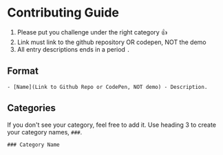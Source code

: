 # Contributing Guide

1. Please put you challenge under the right category 👍
2. Link must link to the github repository OR codepen, NOT the demo
3. All entry descriptions ends in a period `.`

## Format

`- [Name](Link to Github Repo or CodePen, NOT demo) - Description.`

## Categories

If you don't see your category, feel free to add it. Use heading 3 to create your category names, `###`.

`### Category Name`
